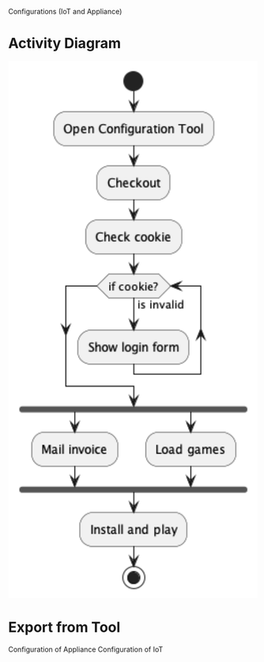 Configurations (IoT and Appliance)

# Activity Diagram

<p align="center">
  <img width="1000" src="./Images/out/Config_activity_diagram/Config_activity_diagram.png">
  </p>

<!-- Notes

-->


# Export from Tool

Configuration of Appliance
Configuration of IoT

# 